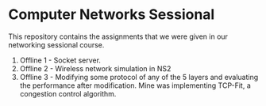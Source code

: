 # Computer Networks Sessional
This repository contains the assignments that we were given in our networking sessional course.

1. Offline 1 - Socket server.
2. Offline 2 - Wireless network simulation in NS2
3. Offline 3 - Modifying some protocol of any of the 5 layers and evaluating the performance after modification. Mine was implementing TCP-Fit, a congestion control algorithm. 